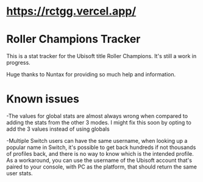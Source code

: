 # https://rctgg.vercel.app/

# Roller Champions Tracker
This is a stat tracker for the Ubisoft title Roller Champions.
It's still a work in progress.

Huge thanks to Nuntax for providing so much help and information.

# Known issues
-The values for global stats are almost always wrong when compared to adding the stats from the other 3 modes. I might fix this soon by opting to add the 3 values instead of using globals

-Multiple Switch users can have the same username, when looking up a popular name in Switch, it's possible to get back hundreds if not thousands of profiles back, and there is no way to know which is the intended profile. As a workaround, you can use the username of the Ubisoft account that's paired to your console, with PC as the platform, that should return the same user stats.
